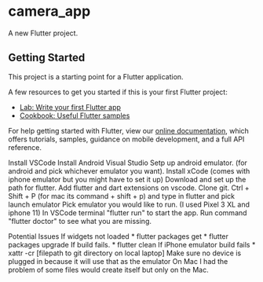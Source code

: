 # camera_app

A new Flutter project.

## Getting Started

This project is a starting point for a Flutter application.

A few resources to get you started if this is your first Flutter project:

- [Lab: Write your first Flutter app](https://flutter.dev/docs/get-started/codelab)
- [Cookbook: Useful Flutter samples](https://flutter.dev/docs/cookbook)

For help getting started with Flutter, view our
[online documentation](https://flutter.dev/docs), which offers tutorials,
samples, guidance on mobile development, and a full API reference.


Install VSCode
Install Android Visual Studio
Setp up android emulator. (for android and pick whichever emulator you want).
Install xCode (comes with iphone emulator but you might have to set it up)
Download and set up the path for flutter.
Add flutter and dart extensions on vscode.
Clone git.
Ctrl + Shift + P (for mac its command + shift + p) and type in flutter and pick launch emulator
Pick emulator you would like to run. (I used Pixel 3 XL and iphone 11)
In VSCode terminal "flutter run" to start the app.
Run command "flutter doctor" to see what you are missing.

Potential Issues
If widgets not loaded
    * flutter packages get
    * flutter packages upgrade
If build fails.
    * flutter clean
If iPhone emulator build fails
    * xattr -cr [filepath to git directory on local laptop]
Make sure no device is plugged in because it will use that as the emulator
On Mac I had the problem of some files would create itself but only on the Mac.